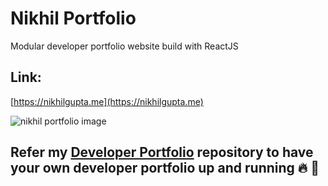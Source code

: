 # Nikhil Portfolio
Modular developer portfolio website build with ReactJS

## Link:
[https://nikhilgupta.me](https://nikhilgupta.me)

![nikhil portfolio image](https://github.com/nguptaa183/devPortfolio/assets/22504975/b17d0b79-609f-4600-952e-3c5de8acd825)

## Refer my [Developer Portfolio](https://github.com/nguptaa183/devPortfolio) repository to have your own developer portfolio up and running :fire: :rocket:

